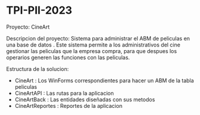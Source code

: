 # TPI-PII-2023

Proyecto: CineArt

Descripcion del proyecto: Sistema para administrar el ABM de peliculas en una base de datos . Este sistema permite a los administrativos del cine gestionar las peliculas que la empresa compra, para que despues los operarios generen las funciones con las peliculas.

Estructura de la solucion:
-  CineArt : Los WinForms correspondientes para hacer un ABM de la tabla peliculas
-  CineArtAPI : Las rutas para la aplicacion
-  CineArtBack : Las entidades diseñadas con sus metodos
-  CineArtReportes : Reportes de la aplicacion

